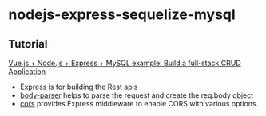 # nodejs-express-sequelize-mysql

## Tutorial

[Vue.js + Node.js + Express + MySQL example: Build a full-stack CRUD Application](https://www.bezkoder.com/vue-js-node-js-express-mysql-crud-example/)

- Express is for building the Rest apis
- [body-parser](https://www.npmjs.com/package/body-parser) helps to parse the request and create the req.body object
- [cors](https://www.npmjs.com/package/cors) provides Express middleware to enable CORS with various options.
